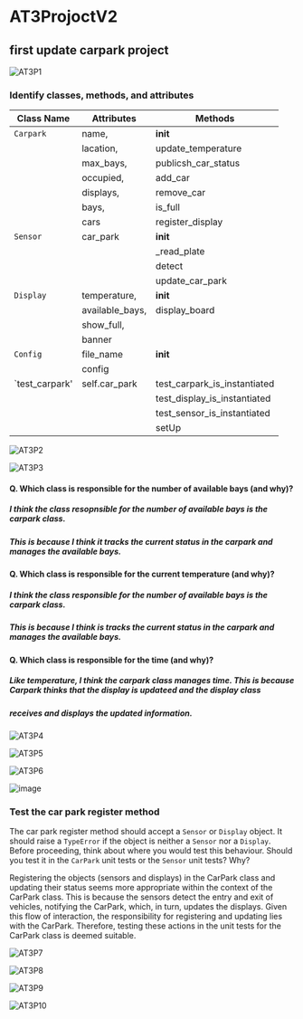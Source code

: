# AT3ProjoctV2
## first update carpark project
![AT3P1](https://github.com/Chloe23077/AT3ProjoctV2/assets/141309342/4db47fa6-76c8-4dae-b0fa-1d7be9402b3b)

### Identify classes, methods, and attributes
| Class Name | Attributes    | Methods                    |
| ---------- | ----------    | ------------------------   |       
| `Carpark`  |name,          |__init__                    |
|            |lacation,      |update_temperature          |
|            |max_bays,      |publicsh_car_status         |
|            |occupied,      |add_car                     |
|            |displays,      |remove_car                  |
|            |bays,          |is_full                     |
|            |cars           |register_display            |
| `Sensor`   |car_park       |__init__                    |
|            |               |_read_plate                 |
|            |               |detect                      |
|            |               |update_car_park             |
| `Display`  |temperature,   |__init__                    |
|            |available_bays,|display_board               |
|            |show_full,     |                            |
|            |banner         |                            |
| `Config`   |file_name      |__init__                    |
|            |config         |                            |
|`test_carpark'|self.car_park|test_carpark_is_instantiated|
|            |               |test_display_is_instantiated|
|            |               |test_sensor_is_instantiated |
|            |               |setUp                       |

![AT3P2](https://github.com/Chloe23077/AT3ProjoctV2/assets/141309342/138ae3e6-e1b8-40c1-90c2-3fbffc03b2af)

![AT3P3](https://github.com/Chloe23077/AT3ProjoctV2/assets/141309342/92ebaf86-cd48-4ad9-aac7-7f1df1d70b2f)

#### Q. Which class is responsible for the number of available bays (and why)? 
##### I think the class resopnsible for the number of available bays is the carpark class. 
##### This is because I think it tracks the current status in the carpark and manages the available bays.
#### Q. Which class is responsible for the current temperature (and why)? 
##### I think the class responsible for the number of available bays is the carpark class.
##### This is because I think is tracks the current status in the carpark and manages the available bays.
#### Q. Which class is responsible for the time (and why)?
##### Like temperature, I think the carpark class manages time. This is because Carpark thinks that the display is updateed and the display class
##### receives and displays the updated information.

![AT3P4](https://github.com/Chloe23077/AT3ProjoctV2/assets/141309342/02b333c1-7d14-4404-9f9e-9b65f9dfdce1)

![AT3P5](https://github.com/Chloe23077/AT3ProjoctV2/assets/141309342/3de7ab2a-c0b1-4c37-bd50-53c85c07ab87)

![AT3P6](https://github.com/Chloe23077/AT3ProjoctV2/assets/141309342/7f5add2d-efee-453a-95f4-571b3ce2d0d6)

![image](https://github.com/Chloe23077/AT3ProjoctV2/assets/141309342/c936d956-203e-4567-91ab-e69c0a6f9bb0)


### Test the car park register method

The car park register method should accept a `Sensor` or `Display` object. It should raise a `TypeError` if the object is neither a `Sensor` nor a `Display`. Before proceeding, think about where you would test this behaviour. Should you test it in the `CarPark` unit tests or the `Sensor` unit tests? Why?

Registering the objects (sensors and displays) in the CarPark class and updating their status seems more appropriate within the context of the CarPark class. This is because the sensors detect the entry and exit of vehicles, notifying the CarPark, which, in turn, updates the displays. Given this flow of interaction, the responsibility for registering and updating lies with the CarPark. Therefore, testing these actions in the unit tests for the CarPark class is deemed suitable.


![AT3P7](https://github.com/Chloe23077/AT3ProjoctV2/assets/141309342/d447be1c-2292-43d5-9f5a-ad77d0761839)

![AT3P8](https://github.com/Chloe23077/AT3ProjoctV2/assets/141309342/6e2baab9-553e-463f-8ab5-7a97cfd30503)

![AT3P9](https://github.com/Chloe23077/AT3ProjoctV2/assets/141309342/b223a81b-9935-4b48-93fd-0a8418510d25)

![AT3P10](https://github.com/Chloe23077/AT3ProjoctV2/assets/141309342/45541893-0b5d-4c34-a968-bb9f7fe421bf)
